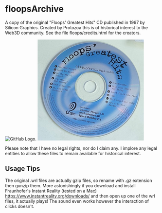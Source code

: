 # floopsArchive
A copy of the original "Floops' Greatest Hits" CD published in 1997 by Silicon Graphics. Created by Protozoa this is of historical interest to the Web3D community. See the file floops/credits.html for the creators.

![GitHub Logo](/images/watchanim.gif). ![Original CD](floopsCD2.jpg)

Please note that I have no legal rights, nor do I claim any. I implore any legal entities to allow these files to remain available for historical interest.



## Usage Tips
The original .wrl files are actually gzip files, so rename with .gz extension then gunzip them.
More astonishingly if you download and install Fraunhofer's Instant Reality (tested on a Mac) https://www.instantreality.org/downloads/ and then open up one of the wrl files, it actually plays! The sound even works however the interaction of clicks doesn't.
